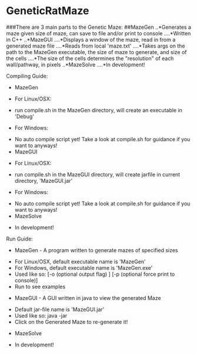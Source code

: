 # GeneticRatMaze
###There are 3 main parts to the Genetic Maze:
##MazeGen
..*Generates a maze given size of maze, can save to file and/or print to console
....*Written in C++
..*MazeGUI
....*Displays a window of the maze, read in from a generated maze file
....*Reads from local 'maze.txt'
....*Takes args on the path to the MazeGen executable, the size of maze to generate, and size of the cells
....*The size of the cells determines the "resolution" of each wall/pathway, in pixels
..*MazeSolve
....*In development!


Compiling Guide:
- MazeGen
+ For Linux/OSX:
- run compile.sh in the MazeGen directory, will create an executable in 'Debug'
+ For Windows:
- No auto compile script yet! Take a look at compile.sh for guidance if you want to anyways!
- MazeGUI
+ For Linux/OSX:
- run compile.sh in the MazeGUI directory, will create jarfile in current directory, 'MazeGUI.jar'
+ For Windows:
- No auto compile script yet! Take a look at compile.sh for guidance if you want to anyways!
- MazeSolve
+ In development!

Run Guide:
- MazeGen - A program written to generate mazes of specified sizes
+ For Linux/OSX, default executable name is 'MazeGen'
+ For Windows, default executable name is 'MazeGen.exe'
+ Used like so: <executable> <size of maze> [-o (optional output flag) <output filename>] [-p (optional force print to console)]
+ Run <executable> to see examples
- MazeGUI - A GUI written in java to view the generated Maze
+ Default jar-file name is 'MazeGUI.jar'
+ Used like so: java -jar <jarfile> <GenMaze executable> <Maze Size> <Maze Cell Size>
+ Click on the Generated Maze to re-generate it!
- MazeSolve
+ In development!


